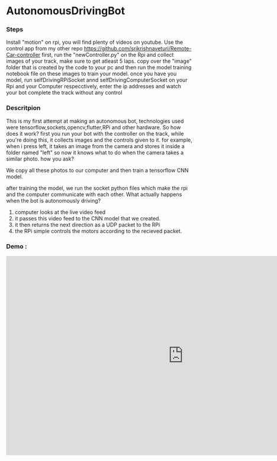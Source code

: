 # AutonomousDrivingBot

<h3>Steps</h3>

Install "motion" on rpi, you will find plenty of videos on youtube.
Use the control app from my other repo https://github.com/srikrishnaveturi/Remote-Car-controller
first, run the "newController.py" on the Rpi and collect images of your track, make sure to get atleast 5 laps.
copy over the "image" folder that is created by the code to your pc and then run the model training notebook file on these images to train your model.
once you have you model, run selfDrivingRPiSocket annd selfDrivingComputerSocket on your Rpi and your Computer respecctively, enter the ip addresses and watch your bot complete the track without any control

<h3>Descritpion</h3>
This is my first attempt at making an autonomous bot, technologies used were tensorflow,sockets,opencv,flutter,RPi and other hardware.
So how does it work?
first you run your bot with the controller on the track, while you're doing this, it collects images and the controls given to it.
for example, when i press left, it takes an image from the camera and stores it inside a folder named "left" so now it knows what to do when the camera takes a similar photo. how you ask?

We copy all these photos to our computer and then train a tensorflow CNN model. 

after training the model, we run the socket python files which make the rpi and the computer communicate with each other.
What actually happens when the bot is autonomously driving?
1) computer looks at the live video feed
2) it passes this video feed to the CNN model that we created.
3) it then returns the next direction as a UDP packet to the RPi
4) the RPi simple controls the motors according to the recieved packet.

<h3>Demo : </h3> <iframe width="956" height="538" src="https://www.youtube.com/embed/BZSSyK7jHkY" frameborder="0" allowfullscreen> </iframe>

